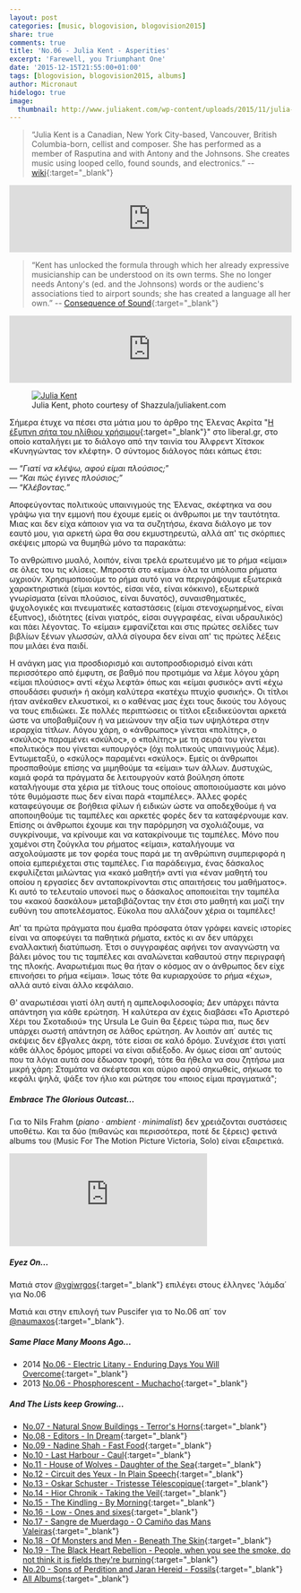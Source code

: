```yaml
---
layout: post
categories: [music, blogovision, blogovision2015]
share: true
comments: true
title: 'No.06 - Julia Kent - Asperities'
excerpt: 'Farewell, you Triumphant One'
date: '2015-12-15T21:55:00+01:00'
tags: [blogovision, blogovision2015, albums]
author: Micronaut
hidelogo: true
image:
  thumbnail: http://www.juliakent.com/wp-content/uploads/2015/11/julia-kent_photo_shazzula_1.jpg
---
```

>&ldquo;Julia Kent is a Canadian, New York City-based, Vancouver, British Columbia-born, cellist and composer. She has performed as a member of Rasputina and with Antony and the Johnsons. She creates music using looped cello, found sounds, and electronics.&rdquo; -- [wiki](https://en.wikipedia.org/wiki/Natural_Snow_Buildings){:target="_blank"}

<iframe style="border: 0; width: 100%; height: 120px;" src="http://bandcamp.com/EmbeddedPlayer/album=3258924639/size=large/bgcol=ffffff/linkcol=0687f5/tracklist=false/artwork=small/transparent=true/" seamless><a href="http://music.juliakent.com/album/asperities">Asperities by Julia Kent</a></iframe>

>&ldquo;Kent has unlocked the formula through which her already expressive musicianship can be understood on its own terms. She no longer needs Antony's (ed. and the Johnsons) words or the audienc's associations tied to airport sounds; she has created a language all her own.&rdquo; -- [Consequence of Sound](http://consequenceofsound.net/2015/11/album-review-julia-kent-asperities/){:target="_blank"}

<iframe style="border: 0; width: 100%; height: 120px;" src="http://bandcamp.com/EmbeddedPlayer/album=3258924639/size=large/bgcol=ffffff/linkcol=0687f5/tracklist=false/artwork=small/track=1506043906/transparent=true/" seamless><a href="http://music.juliakent.com/album/asperities">Asperities by Julia Kent</a></iframe>

<figure class="center">
	<a href="http://www.juliakent.com/wp-content/uploads/2015/11/julia-kent_photo_shazzula_1.jpg"><img src="http://www.juliakent.com/wp-content/uploads/2015/11/julia-kent_photo_shazzula_1.jpg" alt="Julia Kent" /></a>
	<figcaption>Julia Kent, photo courtesy of Shazzula/juliakent.com</figcaption>
</figure>

Σήμερα έτυχε να πέσει στα μάτια μου το άρθρο της Έλενας Ακρίτα "[Η έξυπνη σήτα του ηλίθιου χρήσιμου](http://www.liberal.gr/arthro/24884/apopsi/arthra/i-exupni-sita-tou-ilithiou-chrisimou.html){:target="_blank"}" στο liberal.gr, στο οποίο καταλήγει με το διάλογο από την ταινία του Άλφρεντ Χίτσκοκ «Κυνηγώντας τον κλέφτη». Ο σύντομος διάλογος πάει κάπως έτσι:

&#8212; &ldquo;*Γιατί να κλέψω, αφού είμαι πλούσιος;*&rdquo;<br/>
&#8212; &ldquo;*Και πώς έγινες πλούσιος;*&rdquo;<br/>
&#8212; &ldquo;*Κλέβοντας.*&rdquo;<br/>

Αποφεύγοντας πολιτικούς υπαινιγμούς της Έλενας, σκέφτηκα να σου γράψω για την εμμονή που έχουμε εμείς οι άνθρωποι με την ταυτότητα. Μιας και δεν είχα κάποιον για να τα συζητήσω, έκανα διάλογο με τον εαυτό μου, για αρκετή ώρα θα σου εκμυστηρευτώ, αλλά απ' τις σκόρπιες σκέψεις μπορώ να θυμηθώ μόνο τα παρακάτω:

Το ανθρώπινο μυαλό, λοιπόν, είναι τρελά ερωτευμένο με το ρήμα «είμαι» σε όλες του τις κλίσεις. Μπροστά στο «είμαι» όλα τα υπόλοιπα ρήματα ωχριούν. Χρησιμοποιούμε το ρήμα αυτό για να περιγράψουμε εξωτερικά χαρακτηριστικά (είμαι κοντός, είσαι νέα, είναι κόκκινο), εξωτερικά γνωρίσματα (είναι πλούσιος, είναι δυνατός), συναισθηματικές, ψυχολογικές και πνευματικές καταστάσεις (είμαι στενοχωρημένος, είναι έξυπνος), ιδιότητες (είναι γιατρός, είσαι συγγραφέας, είναι υδραυλικός) και πάει λέγοντας. Το «είμαι» εμφανίζεται και στις πρώτες σελίδες των βιβλίων ξένων γλωσσών, αλλά σίγουρα δεν είναι απ' τις πρώτες λέξεις που μιλάει ένα παιδί.

 Η ανάγκη μας για προσδιορισμό και αυτοπροσδιορισμό είναι κάτι περισσότερο από έμφυτη, σε βαθμό που προτιμάμε να λέμε λόγου χάρη «είμαι πλούσιος» αντί «έχω λεφτά» όπως και «είμαι φυσικός» αντί «έχω σπουδάσει φυσική» ή  ακόμη καλύτερα «κατέχω πτυχίο φυσικής». Οι τίτλοι ήταν ανέκαθεν ελκυστικοί, κι ο καθένας μας έχει τους δικούς του λόγους να τους επιδιώκει. Σε πολλές περιπτώσεις οι τίτλοι εξειδικεύονται αρκετά ώστε να υποβαθμίζουν ή να μειώνουν την αξία των υψηλότερα στην ιεραρχία τίτλων. Λόγου χάρη, ο «άνθρωπος» γίνεται «πολίτης», ο «σκύλος» παραμένει «σκύλος», ο «πολίτης» με τη σειρά του γίνεται «πολιτικός» που γίνεται «υπουργός» (όχι πολιτικούς υπαινιγμούς λέμε).  Εντωμεταξύ, ο «σκύλος» παραμένει «σκύλος». Εμείς οι άνθρωποι προσπαθούμε επίσης να μιμηθούμε τα «είμαι» των άλλων. Δυστυχώς, καμιά φορά τα πράγματα δε λειτουργούν κατά βούληση όποτε καταλήγουμε στα χέρια με τίτλους τους οποίους αποποιούμαστε και μόνο τότε  θυμόμαστε πως δεν είναι παρά «ταμπέλες». Άλλες φορές καταφεύγουμε σε βοήθεια φίλων ή ειδικών ώστε να αποδεχθούμε ή να αποποιηθούμε τις ταμπέλες και αρκετές φορές δεν τα καταφέρνουμε καν. Επίσης οι άνθρωποι έχουμε και την παρόρμηση να σχολιάζουμε, να συγκρίνουμε, να κρίνουμε και να κατακρίνουμε τις ταμπέλες. Μόνο που χαμένοι στη ζούγκλα του ρήματος «είμαι», καταλήγουμε να ασχολούμαστε με τον φορέα τους παρά με τη ανθρώπινη συμπεριφορά η οποία εμπεριέχεται στις ταμπέλες. Για παράδειγμα, ένας δάσκαλος εκφυλίζεται μιλώντας για «κακό μαθητή» αντί για «έναν μαθητή του οποίου η εργασίες δεν ανταποκρίνονται στις απαιτήσεις του μαθήματος». Κι αυτό το τελευταίο υπονοεί πως ο δάσκαλος αποποιείται την ταμπέλα του «κακού δασκάλου» μεταβιβάζοντας την έτσι στο μαθητή και μαζί την ευθύνη του αποτελέσματος. Εύκολα που αλλάζουν χέρια οι ταμπέλες!

Απ' τα πρώτα πράγματα που έμαθα πρόσφατα όταν γράφει κανείς ιστορίες είναι να αποφεύγει τα παθητικά ρήματα, εκτός κι αν δεν υπάρχει εναλλακτική διατύπωση. Έτσι ο συγγραφέας αφήνει τον αναγνώστη να βάλει μόνος του τις ταμπέλες και αναλώνεται καθαυτού στην περιγραφή της πλοκής. Αναρωτιέμαι πως θα ήταν ο κόσμος αν ο άνθρωπος δεν είχε επινοήσει το ρήμα «είμαι». Ίσως τότε θα κυριαρχούσε το ρήμα «έχω», αλλά αυτό είναι άλλο κεφάλαιο.

Θ' αναρωτιέσαι γιατί όλη αυτή η αμπελοφιλοσοφία; Δεν υπάρχει πάντα απάντηση για κάθε ερώτηση. Ή καλύτερα αν έχεις διαβάσει «Το Αριστερό Χέρι του Σκοταδιού» της Ursula Le Guin θα ξέρεις τώρα πια, πως δεν υπάρχει σωστή απάντηση σε λάθος ερώτηση. Αν λοιπόν απ΄ αυτές τις σκέψεις δεν έβγαλες άκρη, τότε είσαι σε καλό δρόμο. Συνέχισε έτσι γιατί κάθε άλλος δρόμος μπορεί να είναι αδιέξοδο. Αν όμως είσαι απ' αυτούς που τα λόγια αυτά σου έδωσαν τροφή, τότε θα ήθελα να σου ζητήσω μια μικρή χάρη: Σταμάτα να σκέφτεσαι και αύριο αφού σηκωθείς, σήκωσε το κεφάλι ψηλά, ψάξε τον ήλιο και ρώτησε του «ποιος είμαι πραγματικά";

<div class="text-divider"></div>

##### Embrace The Glorious Outcast...

Για το Nils Frahm (*piano · ambient · minimalist*) δεν χρειάζονται συστάσεις υποθέτω. Και τα δύο (πιθανώς και περισσότερα, ποτέ δε ξέρεις) φετινά albums του (Music For The Motion Picture Victoria,  Solo) είναι εξαιρετικά. 

<iframe class="invisible center" width="70%" height="166" scrolling="no" frameborder="no" src="https://w.soundcloud.com/player/?url=https%3A//api.soundcloud.com/tracks/195541767&amp;color=ff5500&amp;auto_play=false&amp;hide_related=false&amp;show_comments=true&amp;show_user=true&amp;show_reposts=false">&nbsp;</iframe>

<div class="text-divider"></div>

##### <i class="fa fa-hand-o-right"></i> Eyez Οn...

Ματιά στον [@vgiwrgos](http://voice-inertia.blogspot.nl/2015/12/blogovision-201506.html){:target="_blank"} επιλέγει στους έλληνες 'λάμδα΄ για No.06

Ματιά και στην επιλογή των Puscifer για το Νο.06 απ΄ τον [@naumaxos](http://giotatrelokomeio.blogspot.nl/2015/12/6-puscifer-money-shot.html){:target="_blank"}.

##### <i class="fa fa-hand-o-right"></i> Same Place Many Moons Ago...

* 2014 [No.06 - Electric Litany - Enduring Days You Will Overcome](/music/blogovision/blogovision2014/blogovision2014-no06/){:target="_blank"}
* 2013 [No.06 - Phosphorescent - Muchacho](/music/blogovision/blogovision2013/blogovision2013-no06/){:target="_blank"}

##### <i class="fa fa-hand-o-right"></i> And The Lists keep Growing...

* [No.07 - Natural Snow Buildings - Terror's Horns](/music/blogovision/blogovision2015/blogovision2015-no07/){:target="_blank"}
* [No.08 - Editors - In Dream](/music/blogovision/blogovision2015/blogovision2015-no08/){:target="_blank"}
* [No.09 - Nadine Shah - Fast Food](/music/blogovision/blogovision2015/blogovision2015-no09/){:target="_blank"}
* [No.10 - Last Harbour - Caul](/music/blogovision/blogovision2015/blogovision2015-no10/){:target="_blank"}
* [No.11 - House of Wolves - Daughter of the Sea](/music/blogovision/blogovision2015/blogovision2015-no11/){:target="_blank"}
* [No.12 - Circuit des Yeux - In Plain Speech](/music/blogovision/blogovision2015/blogovision2015-no12/){:target="_blank"}
* [No.13 - Oskar Schuster - Tristesse Télescopique](/music/blogovision/blogovision2015/blogovision2015-no13/){:target="_blank"}
* [No.14 - Hior Chronik - Taking the Veil](/music/blogovision/blogovision2015/blogovision2015-no14/){:target="_blank"}
* [No.15 - The Kindling - By Morning](/music/blogovision/blogovision2015/blogovision2015-no15/){:target="_blank"}
* [No.16 - Low - Ones and sixes](/music/blogovision/blogovision2015/blogovision2015-no16/){:target="_blank"}
* [No.17 - Sangre de Muerdago - O Camiño das Mans Valeiras](/music/blogovision/blogovision2015/blogovision2015-no17/){:target="_blank"}
* [No.18 - Of Monsters and Men - Beneath The Skin](/music/blogovision/blogovision2015/blogovision2015-no18/){:target="_blank"}
* [No.19 - The Black Heart Rebellion - People, when you see the smoke, do not think it is fields they're burning](/music/blogovision/blogovision2015/blogovision2015-no19/){:target="_blank"}
* [No.20 - Sons of Perdition and Jaran Hereid - Fossils](/music/blogovision/blogovision2015/blogovision2015-no20/){:target="_blank"}
* [All Albums](/music/new-albums-2015/){:target="_blank"}